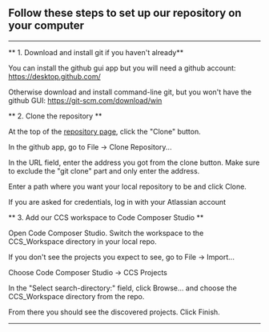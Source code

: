 ## Follow these steps to set up our repository on your computer

---

** 1. Download and install git if you haven't already**

You can install the github gui app but you will need a github account:
https://desktop.github.com/

Otherwise download and install command-line git, but you won't have the github GUI:
https://git-scm.com/download/win

** 2. Clone the repository **

At the top of the [repository page](https://bitbucket.org/hamsando/solardeg/src/master), click the "Clone" button.

In the github app, go to File -> Clone Repository...

In the URL field, enter the address you got from the clone button. Make sure to exclude the "git clone" part and only enter the address.

Enter a path where you want your local repository to be and click Clone.

If you are asked for credentials, log in with your Atlassian account

** 3. Add our CCS workspace to Code Composer Studio **

Open Code Composer Studio. Switch the workspace to the CCS_Workspace directory in your local repo.

If you don't see the projects you expect to see, go to File -> Import...

Choose Code Composer Studio -> CCS Projects

In the "Select search-directory:" field, click Browse... and choose the CCS_Workspace directory from the repo.

From there you should see the discovered projects. Click Finish.

---